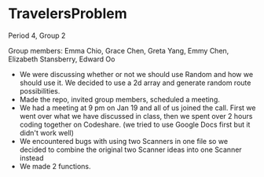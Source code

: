 # TravelersProblem
Period 4, Group 2

Group members: Emma Chio, Grace Chen, Greta Yang, Emmy Chen, Elizabeth Stansberry, Edward Oo
- We were discussing whether or not we should use Random and how we should use it. We decided to use a 2d array and generate random route possibilities.
- Made the repo, invited group members, scheduled a meeting.
- We had a meeting at 9 pm on Jan 19 and all of us joined the call. First we went over what we have discussed in class, then we spent over 2 hours coding together on Codeshare. (we tried to use Google Docs first but it didn't work well)
- We encountered bugs with using two Scanners in one file so we decided to combine the original two Scanner ideas into one Scanner instead
- We made 2 functions.
